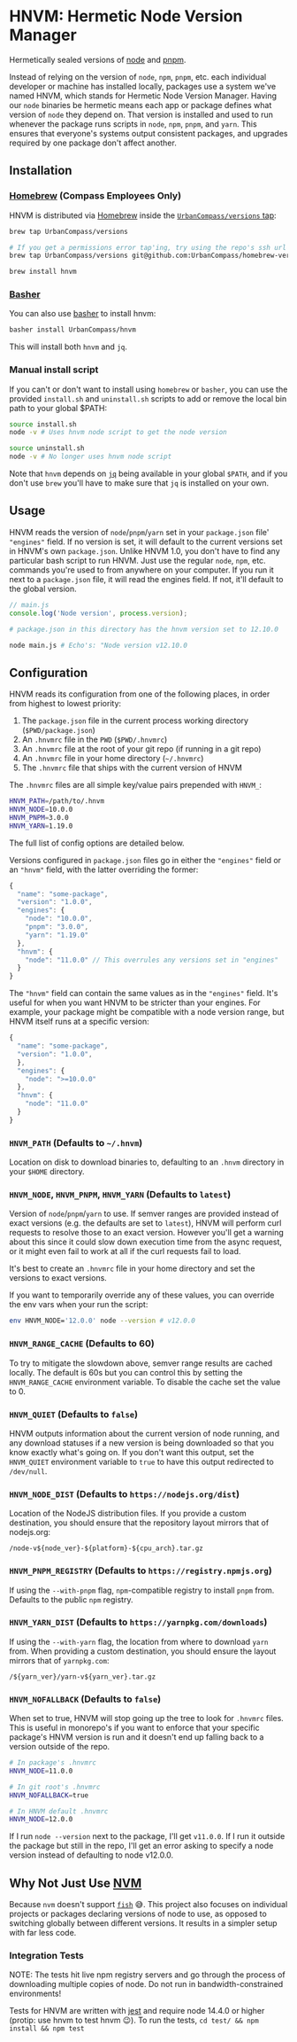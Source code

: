 # HNVM: Hermetic Node Version Manager

Hermetically sealed versions of [node](https://npmjs.org) and [pnpm](https://pnpm.js.org).

Instead of relying on the version of `node`, `npm`, `pnpm`, etc. each individual developer or
machine has installed locally, packages use a system we've named HNVM, which stands for Hermetic
Node Version Manager. Having our `node` binaries be hermetic means each app or package defines what
version of `node` they depend on. That version is installed and used to run whenever the package
runs scripts in `node`, `npm`, `pnpm`, and `yarn`. This ensures that everyone's systems output
consistent packages, and upgrades required by one package don't affect another.

## Installation

### [Homebrew](https://brew.sh) (Compass Employees Only)

HNVM is distributed via [Homebrew](https://brew.sh) inside the
[`UrbanCompass/versions` tap](https://github.com/UrbanCompass/homebrew-versions):

```sh
brew tap UrbanCompass/versions

# If you get a permissions error tap'ing, try using the repo's ssh url
brew tap UrbanCompass/versions git@github.com:UrbanCompass/homebrew-versions.git

brew install hnvm
```

### [Basher](https://github.com/basherpm/basher)

You can also use [basher](https://github.com/basherpm/basher) to install hnvm:

```sh
basher install UrbanCompass/hnvm
```

This will install both `hnvm` and `jq`.

### Manual install script

If you can't or don't want to install using `homebrew` or `basher`, you can use the provided
`install.sh` and `uninstall.sh` scripts to add or remove the local bin path to your global $PATH:

```sh
source install.sh
node -v # Uses hnvm node script to get the node version

source uninstall.sh
node -v # No longer uses hnvm node script
```

Note that `hnvm` depends on [`jq`](https://stedolan.github.io/jq/) being available in your global
`$PATH`, and if you don't use `brew` you'll have to make sure that `jq` is installed on your own.

## Usage

HNVM reads the version of `node`/`pnpm`/`yarn` set in your `package.json` file' `"engines"` field. If
no version is set, it will default to the current versions set in HNVM's own `package.json`. Unlike
HNVM 1.0, you don't have to find any particular bash script to run HNVM. Just use the regular
`node`, `npm`, etc. commands you're used to from anywhere on your computer. If you run it
next to a `package.json` file, it will read the engines field. If not, it'll default to the global
version.

```js
// main.js
console.log('Node version', process.version);
```

```sh
# package.json in this directory has the hnvm version set to 12.10.0

node main.js # Echo's: "Node version v12.10.0
```

## Configuration

HNVM reads its configuration from one of the following places, in order from highest to lowest
priority:
1. The `package.json` file in the current process working directory (`$PWD/package.json`)
2. An `.hnvmrc` file in the `PWD` (`$PWD/.hnvmrc`)
3. An `.hnvmrc` file at the root of your git repo (if running in a git repo)
4. An `.hnvmrc` file in your home directory (`~/.hnvmrc`)
5. The `.hnvmrc` file that ships with the current version of HNVM

The `.hnvmrc` files are all simple key/value pairs prepended with `HNVM_`:
```sh
HNVM_PATH=/path/to/.hnvm
HNVM_NODE=10.0.0
HNVM_PNPM=3.0.0
HNVM_YARN=1.19.0
```

The full list of config options are detailed below.

Versions configured in `package.json` files go in either the `"engines"` field or an
`"hnvm"` field, with the latter overriding the former:
```js
{
  "name": "some-package",
  "version": "1.0.0",
  "engines": {
    "node": "10.0.0",
    "pnpm": "3.0.0",
    "yarn": "1.19.0"
  },
  "hnvm": {
    "node": "11.0.0" // This overrules any versions set in "engines"
  }
}
```

The `"hnvm"` field can contain the same values as in the `"engines"` field. It's useful for when
you want HNVM to be stricter than your engines. For example, your package might be compatible with a
node version range, but HNVM itself runs at a specific version:

```js
{
  "name": "some-package",
  "version": "1.0.0",
  },
  "engines": {
    "node": ">=10.0.0"
  },
  "hnvm": {
    "node": "11.0.0"
  }
}
```

### `HNVM_PATH` (Defaults to `~/.hnvm`)

Location on disk to download binaries to, defaulting to an `.hnvm` directory in your `$HOME`
directory.

### `HNVM_NODE`, `HNVM_PNPM`, `HNVM_YARN` (Defaults to `latest`)

Version of `node`/`pnpm`/`yarn` to use. If semver ranges are provided instead of exact versions
(e.g. the defaults are set to `latest`), HNVM will perform curl requests to resolve those to an
exact version. However you'll get a warning about this since it could slow down execution time from
the async request, or it might even fail to work at all if the curl requests fail to load.

It's best to create an `.hnvmrc` file in your home directory and set the versions to exact versions.

If you want to temporarily override any of these values, you can override the env vars when your
run the script:

```sh
env HNVM_NODE='12.0.0' node --version # v12.0.0
```

### `HNVM_RANGE_CACHE` (Defaults to 60)

To try to mitigate the slowdown above, semver range results are cached locally. The default is 60s
but you can control this by setting the `HNVM_RANGE_CACHE` environment variable. To disable the
cache set the value to 0.

### `HNVM_QUIET` (Defaults to `false`)

HNVM outputs information about the current version of node running, and any download statuses if a
new version is being downloaded so that you know exactly what's going on. If you don't want this
output, set the `HNVM_QUIET` environment variable to `true` to have this output redirected to
`/dev/null`.

### `HNVM_NODE_DIST` (Defaults to `https://nodejs.org/dist`)

Location of the NodeJS distribution files. If you provide a custom destination, you should ensure
that the repository layout mirrors that of nodejs.org:
```
/node-v${node_ver}-${platform}-${cpu_arch}.tar.gz
```

### `HNVM_PNPM_REGISTRY` (Defaults to `https://registry.npmjs.org`)

If using the `--with-pnpm` flag, `npm`-compatible registry to install `pnpm` from. Defaults to the
public `npm` registry.

### `HNVM_YARN_DIST` (Defaults to `https://yarnpkg.com/downloads`)

If using the `--with-yarn` flag, the location from where to download `yarn` from. When providing a
custom destination, you should ensure the layout mirrors that of `yarnpkg.com`:
```
/${yarn_ver}/yarn-v${yarn_ver}.tar.gz
```


### `HNVM_NOFALLBACK` (Defaults to `false`)

When set to true, HNVM will stop going up the tree to look for `.hnvmrc` files. This is useful in
monorepo's if you want to enforce that your specific package's HNVM version is run and it doesn't
end up falling back to a version outside of the repo.

```sh
# In package's .hnvmrc
HNVM_NODE=11.0.0

# In git root's .hnvmrc
HNVM_NOFALLBACK=true

# In HNVM default .hnvmrc
HNVM_NODE=12.0.0
```

If I run `node --version` next to the package, I'll get `v11.0.0`. If I run it outside the package
but still in the repo, I'll get an error asking to specify a node version instead of defaulting to
node v12.0.0.

## Why Not Just Use [NVM](https://github.com/nvm-sh/nvm)

Because `nvm` doesn't support [`fish`](https://fish.sh) 😅. This project also focuses on individual
projects or packages declaring versions of node to use, as opposed to switching globally between
different versions. It results in a simpler setup with far less code.

### Integration Tests

NOTE: The tests hit live npm registry servers and go through the process of downloading multiple copies of node. Do not run in bandwidth-constrained environments!

Tests for HNVM are written with [jest](https://jestjs.io/) and require node 14.4.0 or higher (protip: use hnvm to test hnvm 😉). To run the tests, `cd test/ && npm install && npm test`